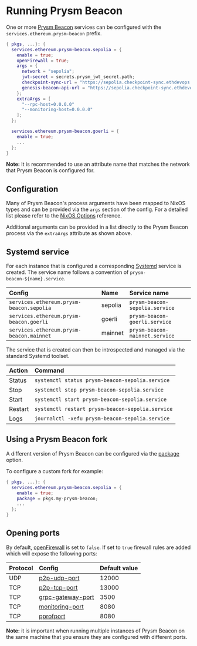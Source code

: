# Running Prysm Beacon

One or more [Prysm Beacon](https://docs.prylabs.network/docs/how-prysm-works/beacon-node) services can be configured with the `services.ethereum.prysm-beacon` prefix.

```nix title="server.nix"
{ pkgs, ...}: {
  services.ethereum.prysm-beacon.sepolia = {
    enable = true;
    openFirewall = true;
    args = {
      network = "sepolia";
      jwt-secret = secrets.prysm_jwt_secret.path;
      checkpoint-sync-url = "https://sepolia.checkpoint-sync.ethdevops.io";
      genesis-beacon-api-url = "https://sepolia.checkpoint-sync.ethdevops.io";
    };
    extraArgs = [
      "--rpc-host=0.0.0.0"
      "--monitoring-host=0.0.0.0"
    ];
  };

  services.ethereum.prysm-beacon.goerli = {
    enable = true;
    ...
  };
}
```

**Note:** It is recommended to use an attribute name that matches the network that Prysm Beacon is configured for.

## Configuration

Many of Prysm Beacon's process arguments have been mapped to NixOS types and can be provided via the `args` section of the config.
For a detailed list please refer to the [NixOS Options](../reference/module-options/prysm-beacon.md) reference.

Additional arguments can be provided in a list directly to the Prysm Beacon process via the `extraArgs` attribute as shown above.

## Systemd service

For each instance that is configured a corresponding [Systemd](https://systemd.io/) service is created. The service name
follows a convention of `prysm-beacon-${name}.service`.

| Config                                   | Name    | Service name                   |
| :--------------------------------------- | :------ | :----------------------------- |
| `services.ethereum.prysm-beacon.sepolia` | sepolia | `prysm-beacon-sepolia.service` |
| `services.ethereum.prysm-beacon.goerli`  | goerli  | `prysm-beacon-goerli.service`  |
| `services.ethereum.prysm-beacon.mainnet` | mainnet | `prysm-beacon-mainnet.service` |

The service that is created can then be introspected and managed via the standard Systemd toolset.

| Action  | Command                                          |
| :------ | :----------------------------------------------- |
| Status  | `systemctl status prysm-beacon-sepolia.service`  |
| Stop    | `systemctl stop prysm-beacon-sepolia.service`    |
| Start   | `systemctl start prysm-beacon-sepolia.service`   |
| Restart | `systemctl restart prysm-beacon-sepolia.service` |
| Logs    | `journalctl -xefu prysm-beacon-sepolia.service`  |

## Using a Prysm Beacon fork

A different version of Prysm Beacon can be configured via the [package](../reference/module-options/prysm-beacon.md#servicesethereumprysm-beaconnamepackage) option.

To configure a custom fork for example:

```nix title="server.nix"
{ pkgs, ...}: {
  services.ethereum.prysm-beacon.sepolia = {
    enable = true;
    package = pkgs.my-prysm-beacon;
    ...
  };
}
```

## Opening ports

By default, [openFirewall](../reference/module-options/prysm-beacon.md#servicesethereumprysm-beaconnameopenfirewall) is set to `false`.
If set to `true` firewall rules are added which will expose the following ports:

| Protocol | Config                                                                                                                 | Default value |
| :------- | :--------------------------------------------------------------------------------------------------------------------- | :------------ |
| UDP      | [p2p-udp-port](../reference/module-options/prysm-beacon.md#servicesethereumprysm-beaconnameargsp2p-udp-port)           | 12000         |
| TCP      | [p2p-tcp-port](../reference/module-options/prysm-beacon.md#servicesethereumprysm-beaconnameargsp2p-tcp-port)           | 13000         |
| TCP      | [grpc-gateway-port](../reference/module-options/prysm-beacon.md#servicesethereumprysm-beaconnameargsgrpc-gateway-port) | 3500          |
| TCP      | [monitoring-port](../reference/module-options/prysm-beacon.md#servicesethereumprysm-beaconnameargsmonitoring-port)     | 8080          |
| TCP      | [pprofport](../reference/module-options/prysm-beacon.md#servicesethereumprysm-beaconnameargspprofport)                 | 8080          |

**Note:** it is important when running multiple instances of Prysm Beacon on the same machine that you ensure they are configured
with different ports.
